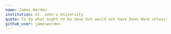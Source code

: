 ```yaml
---
name: James Worden
institution: St. John's University
quote: To do what ought to be done but would not have been done unless I did it, I thought to be my duty.
github_user: jamesworden
---
```

